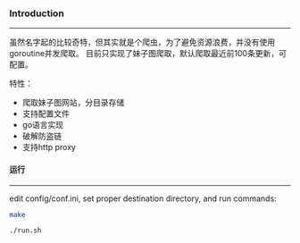 ### Introduction
-----------------
虽然名字起的比较奇特，但其实就是个爬虫，为了避免资源浪费，并没有使用goroutine并发爬取。
目前只实现了妹子图爬取，默认爬取最近前100条更新，可配置。

特性：
* 爬取妹子图网站，分目录存储
* 支持配置文件
* go语言实现
* 破解防盗链
* 支持http proxy

#### 运行
------

edit config/conf.ini, set proper destination directory, and run commands:

```bash
make

./run.sh
```
